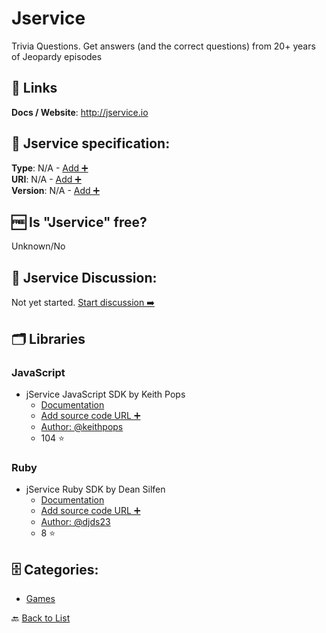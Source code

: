 # Jservice
Trivia Questions. Get answers (and the correct questions) from 20+ years of Jeopardy episodes

##  🔗 Links
**Docs / Website**: http://jservice.io

## 🧬 Jservice specification:
**Type**: N/A - [Add ➕](https://github.com/apis-list/apis-list/edit/main/apis-list.yaml)  
**URI**: N/A - [Add ➕](https://github.com/apis-list/apis-list/edit/main/apis-list.yaml)  
**Version**: N/A - [Add ➕](https://github.com/apis-list/apis-list/edit/main/apis-list.yaml)

## 🆓 Is "Jservice" free?
 Unknown/No 

## 💬 Jservice Discussion:
Not yet started. [Start discussion ➡️](https://github.com/apis-list/apis-list/discussions/new)

## 🗂️ Libraries
### JavaScript
- jService JavaScript SDK by Keith Pops
    - [Documentation](https://github.com/keithpops/jeoparty)
    - [Add source code URL ➕]()
    - [Author: @keithpops](https://github.com/keithpops)
    - 104 ⭐

### Ruby
- jService Ruby SDK by Dean Silfen
    - [Documentation](https://github.com/djds23/jApi)
    - [Add source code URL ➕]()
    - [Author: @djds23](https://github.com/djds23)
    - 8 ⭐


## 🗄️ Categories:
- [Games](https://github.com/apis-list/apis-list#games-)

🔙  [Back to List](https://github.com/apis-list/apis-list)
